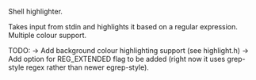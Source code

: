 Shell highlighter.

Takes input from stdin and highlights it based on a regular expression.  Multiple colour support.

TODO:
-> Add background colour highlighting support (see highlight.h)
-> Add option for REG_EXTENDED flag to be added (right now it uses grep-style regex rather than newer egrep-style).